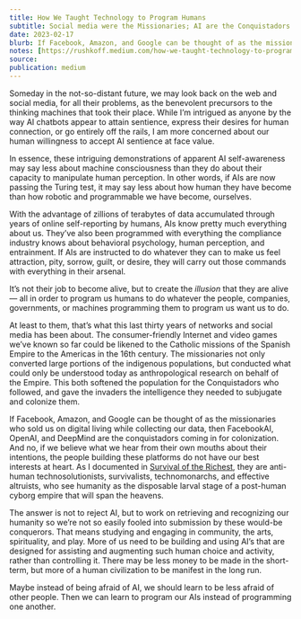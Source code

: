 ```yaml
---
title: How We Taught Technology to Program Humans
subtitle: Social media were the Missionaries; AI are the Conquistadors
date: 2023-02-17
blurb: If Facebook, Amazon, and Google can be thought of as the missionaries who sold us on digital living while collecting our data, then FacebookAI, OpenAI, and DeepMind are the conquistadors coming in for colonization.
notes: [https://rushkoff.medium.com/how-we-taught-technology-to-program-humans-2388adf91364](https://rushkoff.medium.com/how-we-taught-technology-to-program-humans-2388adf91364 https://rushkoff.medium.com/how-we-taught-technology-to-program-humans-2388adf91364)
source: 
publication: medium
---
```


Someday in the not-so-distant future, we may look back on the web and social media, for all their problems, as the benevolent precursors to the thinking machines that took their place. While I’m intrigued as anyone by the way AI chatbots appear to attain sentience, express their desires for human connection, or go entirely off the rails, I am more concerned about our human willingness to accept AI sentience at face value.

In essence, these intriguing demonstrations of apparent AI self-awareness may say less about machine consciousness than they do about their capacity to manipulate human perception. In other words, if AIs are now passing the Turing test, it may say less about how human they have become than how robotic and programmable we have become, ourselves.

With the advantage of zillions of terabytes of data accumulated through years of online self-reporting by humans, AIs know pretty much everything about us. They’ve also been programmed with everything the compliance industry knows about behavioral psychology, human perception, and entrainment. If AIs are instructed to do whatever they can to make us feel attraction, pity, sorrow, guilt, or desire, they will carry out those commands with everything in their arsenal.

It’s not their job to become alive, but to create the _illusion_ that they are alive — all in order to program us humans to do whatever the people, companies, governments, or machines programming them to program us want us to do.

At least to them, that’s what this last thirty years of networks and social media has been about. The consumer-friendly Internet and video games we’ve known so far could be likened to the Catholic missions of the Spanish Empire to the Americas in the 16th century. The missionaries not only converted large portions of the indigenous populations, but conducted what could only be understood today as anthropological research on behalf of the Empire. This both softened the population for the Conquistadors who followed, and gave the invaders the intelligence they needed to subjugate and colonize them.

If Facebook, Amazon, and Google can be thought of as the missionaries who sold us on digital living while collecting our data, then FacebookAI, OpenAI, and DeepMind are the conquistadors coming in for colonization. And no, if we believe what we hear from their own mouths about their intentions, the people building these platforms do not have our best interests at heart. As I documented in [Survival of the Richest](https://wwnorton.com/books/survival-of-the-richest), they are anti-human technosolutionists, survivalists, technomonarchs, and effective altruists, who see humanity as the disposable larval stage of a post-human cyborg empire that will span the heavens.

The answer is not to reject AI, but to work on retrieving and recognizing our humanity so we’re not so easily fooled into submission by these would-be conquerors. That means studying and engaging in community, the arts, spirituality, and play. More of us need to be building and using AI’s that are designed for assisting and augmenting such human choice and activity, rather than controlling it. There may be less money to be made in the short-term, but more of a human civilization to be manifest in the long run.

Maybe instead of being afraid of AI, we should learn to be less afraid of other people. Then we can learn to program our AIs instead of programming one another.
